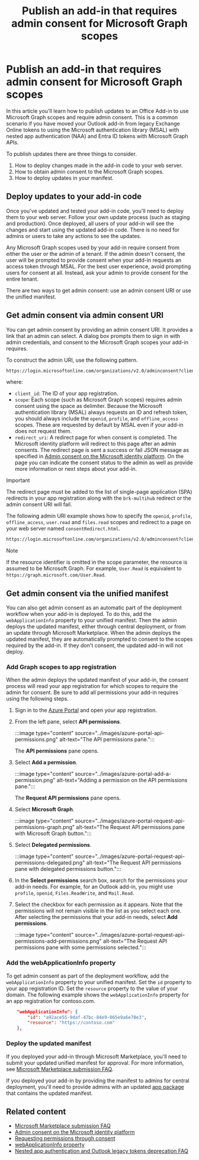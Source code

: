 ﻿---
title: Publish an add-in that requires admin consent for Microsoft Graph scopes
description: Learn how to publish updates to an Office Add-in to use Microsoft Graph scopes and require admin consent.
ms.service: microsoft-365
ms.subservice: add-ins
ms.topic: how-to 
ms.date: 12/18/2024
---

# Publish an add-in that requires admin consent for Microsoft Graph scopes

In this article you'll learn how to publish updates to an Office Add-in to use Microsoft Graph scopes and require admin consent. This is a common scenario if you have moved your Outlook add-in from legacy Exchange Online tokens to using the Microsoft authentication library (MSAL) with nested app authentication (NAA) and Entra ID tokens with Microsoft Graph APIs.

To publish updates there are three things to consider.

1. How to deploy changes made in the add-in code to your web server.
1. How to obtain admin consent to the Microsoft Graph scopes.
1. How to deploy updates in your manifest.

## Deploy updates to your add-in code

Once you've updated and tested your add-in code, you'll need to deploy them to your web server. Follow your own update process (such as staging and production). Once deployed, all users of your add-in will see the changes and start using the updated add-in code. There is no need for admins or users to take any actions to see the updates.

Any Microsoft Graph scopes used by your add-in require consent from either the user or the admin of a tenant. If the admin doesn't consent, the user will be prompted to provide consent when your add-in requests an access token through MSAL. For the best user experience, avoid prompting users for consent at all. Instead, ask your admin to provide consent for the entire tenant.

There are two ways to get admin consent: use an admin consent URI or use the unified manifest.

## Get admin consent via admin consent URI

You can get admin consent by providing an admin consent URI. It provides a link that an admin can select. A dialog box prompts them to sign in with admin credentials, and consent to the Microsoft Graph scopes your add-in requires.

To construct the admin URI, use the following pattern.

```html
https://login.microsoftonline.com/organizations/v2.0/adminconsent?client_id={client_id}&scope={scopes}&redirect_uri={redirect_uri}
```

where:

- `client_id`: The ID of your app registration.
- `scope`: Each scope (such as Microsoft Graph scopes) requires admin consent using the space as delimiter. Because the Microsoft authentication library (MSAL) always requests an ID and refresh token, you should always include the `openid`, `profile`, and `offline_access` scopes. These are requested by default by MSAL even if your add-in does not request them.
- `redirect_uri`: A redirect page for when consent is completed. The Microsoft identity platform will redirect to this page after an admin consents. The redirect page is sent a success or fail JSON message as specified in [Admin consent on the Microsoft identity platform](/entra/identity-platform/v2-admin-consent). On the page you can indicate the consent status to the admin as well as provide more information or next steps about your add-in.

> [!IMPORTANT]
> The redirect page must be added to the list of single-page application (SPA) redirects in your app registration along with the `brk-multihub` redirect or the admin consent URI will fail.

The following admin URI example shows how to specify the `openid`, `profile`, `offline_access`, `user.read` and `files.read` scopes and redirect to a page on your web server named `consentRedirect.html`.

```html
https://login.microsoftonline.com/organizations/v2.0/adminconsent?client_id=63e62b68-c5c7-48f9-82bf-8c41d5637b49&scope=offline_access openid profile user.read files.read&redirect_uri=https://localhost:3000/consentRedirect.html
```

> [!NOTE]
> If the resource identifier is omitted in the scope parameter, the resource is assumed to be Microsoft Graph. For example, `User.Read` is equivalent to `https://graph.microsoft.com/User.Read`.

## Get admin consent via the unified manifest

You can also get admin consent as an automatic part of the deployment workflow when your add-in is deployed. To do this, add the `webApplicationInfo` property to your unified manifest. Then the admin deploys the updated manifest, either through central deployment, or from an update through Microsoft Marketplace. When the admin deploys the updated manifest, they are automatically prompted to consent to the scopes required by the add-in. If they don't consent, the updated add-in will not deploy.

### Add Graph scopes to app registration

When the admin deploys the updated manifest of your add-in, the consent process will read your app registration for which scopes to require the admin for consent. Be sure to add all permissions your add-in requires using the following steps.

1. Sign in to the [Azure Portal](https://portal.azure.com/) and open your app registration.

1. From the left pane, select **API permissions**.

    :::image type="content" source="../images/azure-portal-api-permissions.png" alt-text="The API permissions pane.":::

    The **API permissions** pane opens.

1. Select **Add a permission**.

    :::image type="content" source="../images/azure-portal-add-a-permission.png" alt-text="Adding a permission on the API permissions pane.":::

    The **Request API permissions** pane opens.

1. Select **Microsoft Graph**.

    :::image type="content" source="../images/azure-portal-request-api-permissions-graph.png" alt-text="The Request API permissions pane with Microsoft Graph button.":::

1. Select **Delegated permissions**.

    :::image type="content" source="../images/azure-portal-request-api-permissions-delegated.png" alt-text="The Request API permissions pane with delegated permissions button.":::

1. In the **Select permissions** search box, search for the permissions your add-in needs. For example, for an Outlook add-in, you might use `profile`, `openid`, `Files.ReadWrite`, and `Mail.Read`.

1. Select the checkbox for each permission as it appears. Note that the permissions will not remain visible in the list as you select each one. After selecting the permissions that your add-in needs, select **Add permissions**.

    :::image type="content" source="../images/azure-portal-request-api-permissions-add-permissions.png" alt-text="The Request API permissions pane with some permissions selected.":::

### Add the webApplicationInfo property

To get admin consent as part of the deployment workflow, add the `webApplicationInfo` property to your unified manifest. Set the `id` property to your app registration ID. Set the `resource` property to the value of your domain. The following example shows the `webApplicationInfo` property for an app registration for contoso.com.

```json
    "webApplicationInfo": {
        "id": "a92ace55-9daf-47bc-84e9-065e9a6e70e3",
        "resource": "https://contoso.com"
    },
```

### Deploy the updated manifest

If you deployed your add-in through Microsoft Marketplace, you'll need to submit your updated unified manifest for approval. For more information, see [Microsoft Marketplace submission FAQ](/partner-center/marketplace-offers/appsource-submission-faq).

If you deployed your add-in by providing the manifest to admins for central deployment, you'll need to provide admins with an updated [app package](/microsoftteams/platform/concepts/build-and-test/apps-package) that contains the updated manifest.

## Related content

- [Microsoft Marketplace submission FAQ](/partner-center/marketplace-offers/appsource-submission-faq)
- [Admin consent on the Microsoft identity platform](/entra/identity-platform/v2-admin-consent)
- [Requesting permissions through consent](/entra/identity-platform/consent-types-developer)
- [webApplicationInfo property](/microsoft-365/extensibility/schema/root#webapplicationinfo)
- [Nested app authentication and Outlook legacy tokens deprecation FAQ](../outlook/faq-nested-app-auth-outlook-legacy-tokens.md)
